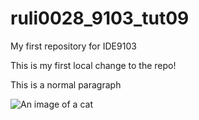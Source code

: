 # ruli0028_9103_tut09
My first repository for IDE9103

This is my first local change to the repo!

This is a normal paragraph

![An image of a cat](https://placekitten.com/200/300
 )